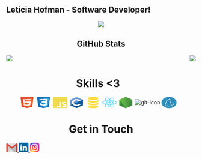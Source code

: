 ## Leticia Hofman - Software Developer!

<p align="center">
  <a href="https://git.io/typing-svg"><img src="https://readme-typing-svg.demolab.com?font=Edu+SA+Beginner&size=30&pause=1&color=read&center=true&multiline=true&repeat=false&width=600&height=100&lines=Hello%2C+my+name+is+Leticia+Hofman;I'm+a+Software+Developer" /></a>
</p>


## <div align="center">GitHub Stats</div>

<div>
  
  <img  height="180em" src="https://github-readme-stats.vercel.app/api?username=lehhofman&show_icons=true&theme=great-gatsby&include_all_commits=true&count_private=true"/>
  <img align="right" height="180em" src="https://github-readme-stats.vercel.app/api/top-langs/?username=lehhofman&layout=compact&langs_count=16&theme=great-gatsby"/>

</div>

<div  align="center"> 
    <h1 align="center">Skills <3</h1>
    <img align="center" height="30" width="40" alt="html-icon" src="https://raw.githubusercontent.com/devicons/devicon/master/icons/html5/html5-original.svg">
    <img align="center" height="30" width="40" alt="css-icon" src="https://raw.githubusercontent.com/devicons/devicon/master/icons/css3/css3-original.svg">
    <img align="center" height="30" width="40" alt="js-icon"  src="https://raw.githubusercontent.com/devicons/devicon/master/icons/javascript/javascript-plain.svg">
    <img align="center" height="30" width="40" alt="c-icon" src="https://raw.githubusercontent.com/devicons/devicon/master/icons/c/c-original.svg">
    <img align="center" height="30" width="40" alt="sql-icon" src="https://raw.githubusercontent.com/devicons/devicon/master/icons/sql/sql-original.svg">
    <img align="center" height="30" width="40" alt="react-icon" src="https://raw.githubusercontent.com/devicons/devicon/master/icons/react/react-original.svg">
    <img align="center" height="30" width="40" alt="nodejs-icon" src="https://raw.githubusercontent.com/devicons/devicon/master/icons/nodejs/nodejs-original.svg">
    <img align="center" height="30" width="40" alt="git-icon" src="https://www.vectorlogo.zone/logos/git-scm/git-scm-icon.svg">
    <img align="center" height="30" width="40" alt="yarn-icon" src="https://raw.githubusercontent.com/devicons/devicon/master/icons/yarn/yarn-original.svg">
   </div>
    
  
  <h1 align="center">Get in Touch</h1>
    <a href = "mailto: work.leticia.desenvolvimentoleticia43@gmail.com">
      <img width="30" src="gmail.svg">
    </a>
    <a href = "https://www.linkedin.com/in/leticia-hofman-202955299/">
      <img width="25" src="linkedin.svg">
    </a>
    <a href = "https://www.instagram.com/lehhofman/">
      <img width="25" src="instagram.png">
    </a>
</div>
